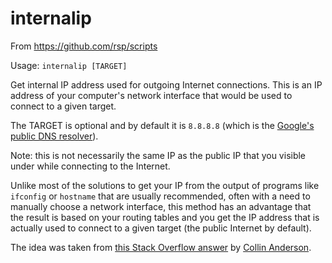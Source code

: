 internalip
==========
From https://github.com/rsp/scripts

Usage: `internalip [TARGET]`

Get internal IP address used for outgoing Internet connections.
This is an IP address of your computer's network interface
that would be used to connect to a given target.

The TARGET is optional and by default it is `8.8.8.8`
(which is the [Google's public DNS resolver](https://developers.google.com/speed/public-dns/docs/using)).

Note: this is not necessarily the same IP as the public IP that you visible under while connecting to the Internet.

Unlike most of the solutions to get your IP from the output of programs like `ifconfig` or `hostname` that are usually recommended, often with a need to manually choose a network interface, this method has an advantage that the result is based on your routing tables and you get the IP address that is actually used to connect to a given target (the public Internet by default).

The idea was taken from
[this Stack Overflow answer](http://stackoverflow.com/questions/13322485/how-to-i-get-the-primary-ip-address-of-the-local-machine-on-linux-and-os-x#25851186)
by [Collin Anderson](http://stackoverflow.com/users/131881/collin-anderson).
